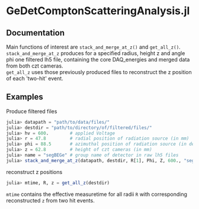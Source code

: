 # GeDetComptonScatteringAnalysis.jl

## Documentation

Main functions of interest are `stack_and_merge_at_z()` and `get_all_z()`.
`stack_and_merge_at_z` produces for a specified radius, height z and 
angle phi one filtered lh5 file, containing the core DAQ_energies and 
merged data from both czt cameras.\
`get_all_z` uses those previously produced files to reconstruct the z 
position of each 'two-hit' event.

## Examples

Produce filtered files

```julia
julia> datapath = "path/to/data/files/"
julia> destdir = "path/to/directory/of/filtered/files/"
julia> hv = 600.        # applied Voltage
julia> r = 47.8         # radial position of radiation source (in mm)
julia> phi = 88.5       # azimuthal position of radiation source (in degrees)
julia> z = 62.8         # height of czt cameras (in mm)
julia> name = "segBEGe" # group name of detector in raw lh5 files
julia> stack_and_merge_at_z(datapath, destdir, R[1], Phi, Z, 600., "segBEGe")
```
reconstruct z positions
```julia
julia> mtime, R, z = get_all_z(destdir)
```
`mtime` contains the effective measuretime for all radii `R` with corresponding
reconstructed `z` from two hit events.